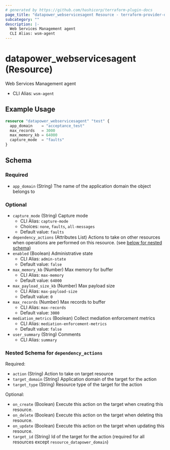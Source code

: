```yaml
---
# generated by https://github.com/hashicorp/terraform-plugin-docs
page_title: "datapower_webservicesagent Resource - terraform-provider-datapower"
subcategory: ""
description: |-
  Web Services Management agent
  CLI Alias: wsm-agent
---
```


# datapower_webservicesagent (Resource)

Web Services Management agent
  - CLI Alias: `wsm-agent`

## Example Usage

```terraform
resource "datapower_webservicesagent" "test" {
  app_domain    = "acceptance_test"
  max_records   = 3000
  max_memory_kb = 64000
  capture_mode  = "faults"
}
```

<!-- schema generated by tfplugindocs -->
## Schema

### Required

- `app_domain` (String) The name of the application domain the object belongs to

### Optional

- `capture_mode` (String) Capture mode
  - CLI Alias: `capture-mode`
  - Choices: `none`, `faults`, `all-messages`
  - Default value: `faults`
- `dependency_actions` (Attributes List) Actions to take on other resources when operations are performed on this resource. (see [below for nested schema](#nestedatt--dependency_actions))
- `enabled` (Boolean) Administrative state
  - CLI Alias: `admin-state`
  - Default value: `false`
- `max_memory_kb` (Number) Max memory for buffer
  - CLI Alias: `max-memory`
  - Default value: `64000`
- `max_payload_size_kb` (Number) Max payload size
  - CLI Alias: `max-payload-size`
  - Default value: `0`
- `max_records` (Number) Max records to buffer
  - CLI Alias: `max-records`
  - Default value: `3000`
- `mediation_metrics` (Boolean) Collect mediation enforcement metrics
  - CLI Alias: `mediation-enforcement-metrics`
  - Default value: `false`
- `user_summary` (String) Comments
  - CLI Alias: `summary`

<a id="nestedatt--dependency_actions"></a>
### Nested Schema for `dependency_actions`

Required:

- `action` (String) Action to take on target resource
- `target_domain` (String) Application domain of the target for the action
- `target_type` (String) Resource type of the target for the action

Optional:

- `on_create` (Boolean) Execute this action on the target when creating this resource.
- `on_delete` (Boolean) Execute this action on the target when deleting this resource.
- `on_update` (Boolean) Execute this action on the target when updating this resource.
- `target_id` (String) Id of the target for the action (required for all resources except `resource_datapower_domain`)

